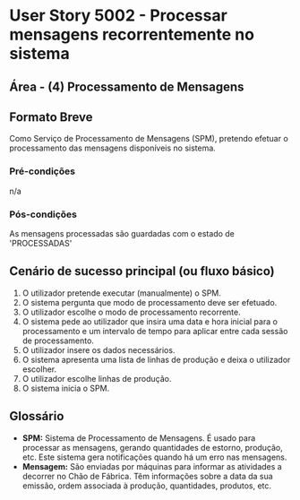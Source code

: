 # User Story 5002 - Processar mensagens recorrentemente no sistema

## Área - (4) Processamento de Mensagens

## Formato Breve

Como Serviço de Processamento de Mensagens (SPM), pretendo efetuar o processamento das mensagens disponíveis no sistema.

### Pré-condições

n/a

### Pós-condições

As mensagens processadas são guardadas com o estado de 'PROCESSADAS'

## Cenário de sucesso principal (ou fluxo básico)

1. O utilizador pretende executar (manualmente) o SPM.
2. O sistema pergunta que modo de processamento deve ser efetuado.
3. O utilizador escolhe o modo de processamento recorrente.
4. O sistema pede ao utilizador que insira uma data e hora inicial para o processamento e um intervalo de tempo para aplicar entre cada sessão de processamento.
5. O utilizador insere os dados necessários.
6. O sistema apresenta uma lista de linhas de produção e deixa o utilizador escolher.
7. O utilizador escolhe linhas de produção.
8. O sistema inicia o SPM.

## Glossário

- **SPM:** Sistema de Processamento de Mensagens. É usado para processar as mensagens, gerando quantidades de estorno, produção, etc. Este sistema gera notificações quando há um erro nas mensagens.
- **Mensagem:** São enviadas por máquinas para informar as atividades a decorrer no Chão de Fábrica. Têm informações sobre a data da sua emissão, ordem associada à produção, quantidades, produtos, etc.